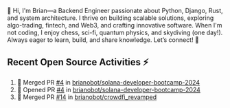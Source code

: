 👋 Hi, I'm Brian—a Backend Engineer passionate about Python, Django, Rust, and system architecture. I thrive on building scalable solutions, exploring algo-trading, fintech, and Web3, and crafting innovative software. When I'm not coding, I enjoy chess, sci-fi, quantum physics, and skydiving (one day!). Always eager to learn, build, and share knowledge. Let’s connect! 🚀

## Recent Open Source Activities ⚡️
<!--START_SECTION:activity-->
1. 🎉 Merged PR [#4](https://github.com/brianobot/solana-developer-bootcamp-2024/pull/4) in [brianobot/solana-developer-bootcamp-2024](https://github.com/brianobot/solana-developer-bootcamp-2024)
2. 💪 Opened PR [#4](https://github.com/brianobot/solana-developer-bootcamp-2024/pull/4) in [brianobot/solana-developer-bootcamp-2024](https://github.com/brianobot/solana-developer-bootcamp-2024)
3. 🎉 Merged PR [#14](https://github.com/brianobot/crowdfi_revamped/pull/14) in [brianobot/crowdfi_revamped](https://github.com/brianobot/crowdfi_revamped)
<!--END_SECTION:activity-->

<!--
brianobot/brianobot is a ✨ special ✨ repository because its `README.md` (this file) appears on your GitHub profile.
You can click the Preview link to take a look at your changes.
--->
